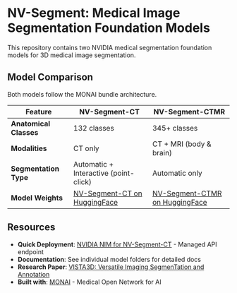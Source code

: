# NV-Segment: Medical Image Segmentation Foundation Models

This repository contains two NVIDIA medical segmentation foundation models for 3D medical image segmentation.

## Model Comparison

Both models follow the MONAI bundle architecture. 

| Feature | NV-Segment-CT | NV-Segment-CTMR |
|---------|---------------|-----------------|
| **Anatomical Classes** | 132 classes | 345+ classes |
| **Modalities** | CT only | CT + MRI (body & brain) |
| **Segmentation Type** | Automatic + Interactive (point-click) | Automatic only |
| **Model Weights**     | [NV-Segment-CT on HuggingFace](https://huggingface.co/nvidia/NV-Segment-CT) | [NV-Segment-CTMR on HuggingFace](https://huggingface.co/nvidia/NV-Segment-CTMR) |

## Resources

- **Quick Deployment**: [NVIDIA NIM for NV-Segment-CT](https://build.nvidia.com/nvidia/vista-3d) - Managed API endpoint
- **Documentation**: See individual model folders for detailed docs
- **Research Paper**: [VISTA3D: Versatile Imaging SegmenTation and Annotation](https://arxiv.org/abs/2406.05285)
- **Built with**: [MONAI](https://monai.io/) - Medical Open Network for AI
